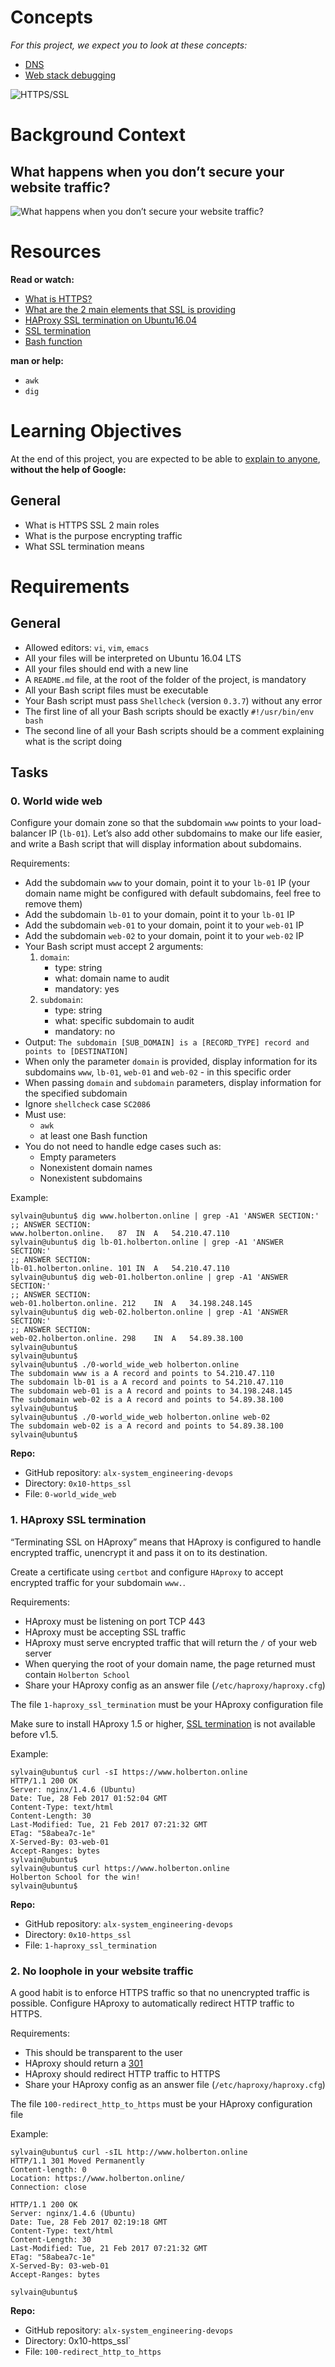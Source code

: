 # Concepts

*For this project, we expect you to look at these concepts:*

- [DNS](https://intranet.alxswe.com/concepts/12)
- [Web stack debugging](https://intranet.alxswe.com/concepts/68)

![HTTPS/SSL](images/https_ssl.png)

# Background Context

## What happens when you don’t secure your website traffic?
![What happens when you don’t secure your website traffic?](images/unsecure_website.gif)

# Resources

**Read or watch:**
- [What is HTTPS?](https://www.instantssl.com/http-vs-https)
- [What are the 2 main elements that SSL is providing](https://www.sslshopper.com/why-ssl-the-purpose-of-using-ssl-certificates.html)
- [HAProxy SSL termination on Ubuntu16.04](https://docs.ionos.com/cloud)
- [SSL termination](https://en.wikipedia.org/wiki/TLS_termination_proxy)
- [Bash function](https://tldp.org/LDP/abs/html/complexfunct.html)

**man or help:**
- `awk`
- `dig`

# Learning Objectives
At the end of this project, you are expected to be able to [explain to anyone](), **without the help of Google:**

## General
- What is HTTPS SSL 2 main roles
- What is the purpose encrypting traffic
- What SSL termination means

# Requirements
## General
- Allowed editors: `vi`, `vim`, `emacs`
- All your files will be interpreted on Ubuntu 16.04 LTS
- All your files should end with a new line
- A `README.md` file, at the root of the folder of the project, is mandatory
- All your Bash script files must be executable
- Your Bash script must pass `Shellcheck` (version `0.3.7`) without any error
- The first line of all your Bash scripts should be exactly `#!/usr/bin/env bash`
- The second line of all your Bash scripts should be a comment explaining what is the script doing

## Tasks

### 0. World wide web

Configure your domain zone so that the subdomain `www` points to your load-balancer IP (`lb-01`). Let’s also add other subdomains to make our life easier, and write a Bash script that will display information about subdomains.

Requirements:
- Add the subdomain `www` to your domain, point it to your `lb-01` IP (your domain name might be configured with default subdomains, feel free to remove them)
- Add the subdomain `lb-01` to your domain, point it to your `lb-01` IP
- Add the subdomain `web-01` to your domain, point it to your `web-01` IP
- Add the subdomain `web-02` to your domain, point it to your `web-02` IP
- Your Bash script must accept 2 arguments:
	1. `domain`:
		- type: string
		- what: domain name to audit
		- mandatory: yes
	2. `subdomain`:
		- type: string
		- what: specific subdomain to audit
		- mandatory: no
- Output: `The subdomain [SUB_DOMAIN] is a [RECORD_TYPE] record and points to [DESTINATION]`
- When only the parameter `domain` is provided, display information for its subdomains `www`, `lb-01`, `web-01` and `web-02` - in this specific order
- When passing `domain` and `subdomain` parameters, display information for the specified subdomain
- Ignore `shellcheck` case `SC2086`
- Must use:
	- `awk`
	- at least one Bash function
- You do not need to handle edge cases such as:
	- Empty parameters
	- Nonexistent domain names
	- Nonexistent subdomains

Example:

```
sylvain@ubuntu$ dig www.holberton.online | grep -A1 'ANSWER SECTION:'
;; ANSWER SECTION:
www.holberton.online.   87  IN  A   54.210.47.110
sylvain@ubuntu$ dig lb-01.holberton.online | grep -A1 'ANSWER SECTION:'
;; ANSWER SECTION:
lb-01.holberton.online. 101 IN  A   54.210.47.110
sylvain@ubuntu$ dig web-01.holberton.online | grep -A1 'ANSWER SECTION:'
;; ANSWER SECTION:
web-01.holberton.online. 212    IN  A   34.198.248.145
sylvain@ubuntu$ dig web-02.holberton.online | grep -A1 'ANSWER SECTION:'
;; ANSWER SECTION:
web-02.holberton.online. 298    IN  A   54.89.38.100
sylvain@ubuntu$
sylvain@ubuntu$
sylvain@ubuntu$ ./0-world_wide_web holberton.online
The subdomain www is a A record and points to 54.210.47.110
The subdomain lb-01 is a A record and points to 54.210.47.110
The subdomain web-01 is a A record and points to 34.198.248.145
The subdomain web-02 is a A record and points to 54.89.38.100
sylvain@ubuntu$
sylvain@ubuntu$ ./0-world_wide_web holberton.online web-02
The subdomain web-02 is a A record and points to 54.89.38.100
sylvain@ubuntu$
```

**Repo:**
- GitHub repository: `alx-system_engineering-devops`
- Directory: `0x10-https_ssl`
- File: `0-world_wide_web`

### 1. HAproxy SSL termination

“Terminating SSL on HAproxy” means that HAproxy is configured to handle encrypted traffic, unencrypt it and pass it on to its destination.

Create a certificate using `certbot` and configure `HAproxy` to accept encrypted traffic for your subdomain `www.`.

Requirements:
- HAproxy must be listening on port TCP 443
- HAproxy must be accepting SSL traffic
- HAproxy must serve encrypted traffic that will return the `/` of your web server
- When querying the root of your domain name, the page returned must contain `Holberton School`
- Share your HAproxy config as an answer file (`/etc/haproxy/haproxy.cfg`)

The file `1-haproxy_ssl_termination` must be your HAproxy configuration file

Make sure to install HAproxy 1.5 or higher, [SSL termination](https://intranet.alxswe.com/rltoken/CKUICfppIWI6UC0coEMB8g) is not available before v1.5.

Example:

```
sylvain@ubuntu$ curl -sI https://www.holberton.online
HTTP/1.1 200 OK
Server: nginx/1.4.6 (Ubuntu)
Date: Tue, 28 Feb 2017 01:52:04 GMT
Content-Type: text/html
Content-Length: 30
Last-Modified: Tue, 21 Feb 2017 07:21:32 GMT
ETag: "58abea7c-1e"
X-Served-By: 03-web-01
Accept-Ranges: bytes
sylvain@ubuntu$
sylvain@ubuntu$ curl https://www.holberton.online
Holberton School for the win!
sylvain@ubuntu$
```

**Repo:**
- GitHub repository: `alx-system_engineering-devops`
- Directory: `0x10-https_ssl`
- File: `1-haproxy_ssl_termination`

### 2. No loophole in your website traffic

A good habit is to enforce HTTPS traffic so that no unencrypted traffic is possible. Configure HAproxy to automatically redirect HTTP traffic to HTTPS.

Requirements:
- This should be transparent to the user
- HAproxy should return a [301](https://intranet.alxswe.com/rltoken/yGdTSvZAzHMnDEhalTjNUw)
- HAproxy should redirect HTTP traffic to HTTPS
- Share your HAproxy config as an answer file (`/etc/haproxy/haproxy.cfg`)

The file `100-redirect_http_to_https` must be your HAproxy configuration file

Example:

```
sylvain@ubuntu$ curl -sIL http://www.holberton.online
HTTP/1.1 301 Moved Permanently
Content-length: 0
Location: https://www.holberton.online/
Connection: close

HTTP/1.1 200 OK
Server: nginx/1.4.6 (Ubuntu)
Date: Tue, 28 Feb 2017 02:19:18 GMT
Content-Type: text/html
Content-Length: 30
Last-Modified: Tue, 21 Feb 2017 07:21:32 GMT
ETag: "58abea7c-1e"
X-Served-By: 03-web-01
Accept-Ranges: bytes

sylvain@ubuntu$
```

**Repo:**
- GitHub repository: `alx-system_engineering-devops`
- Directory: 0x10-https_ssl`
- File: `100-redirect_http_to_https`
